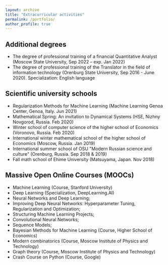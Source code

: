 ```yaml
---
layout: archive
title: "Extracurricular activities"
permalink: /portfolio/
author_profile: true
---
```

## Additional degrees
* The degree of professional training of a financial Quantitative Analyst (Moscow State University, Sep 2022 – exp. Jan 2022)
* The degree of professional training of the Translator in the field of information technology (Orenburg State University,
Sep 2016 - June 2020). Specialization: English language

## Scientific university schools
* Regularization Methods for Machine Learning (Machine Learning Genoa Center, Genoa, Italy. Jun 2021)
* Mathematical Spring: An invitation to Dynamical Systems (HSE, Nizhny Novgorod, Russia. Feb 2020)
* Winter school of computer science of the higher school of Economics (Voronovo, Russia. Feb 2020)
* International winter mathematical school of the higher school of Economics (Moscow, Russia. Jan 2019)
* International summer school of OSU "Modern Russian science and culture" (Orenburg, Russia. Sep 2018 & 2019)
* Fall math school of Ehime University (Matsuyama, Japan. Nov 2018)

## Massive Open Online Courses (MOOCs)
* Machine Learning (Course, Stanford University)
* Deep Learning (Specialization, DeepLearning.AI)
* Neural Networks and Deep Learning;
* Improving Deep Neural Networks: Hyperparameter Tuning, Regularization and Optimization;
* Structuring Machine Learning Projects;
* Convolutional Neural Networks;
* Sequence Models;
* Bayesian Methods for Machine Learning (Course, Higher School of Economics)
* Modern combinatorics (Course, Moscow Institute of Physics and Technology)
* Graph theory (Course, Moscow Institute of Physics and Technology)
* Crash Course on Python (Course, Google)